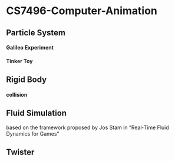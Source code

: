 # CS7496-Computer-Animation
## Particle System
#### Galileo Experiment

#### Tinker Toy

## Rigid Body
#### collision

## Fluid Simulation
based on the framework proposed by Jos Stam in “Real‐Time Fluid Dynamics for Games”

## Twister
